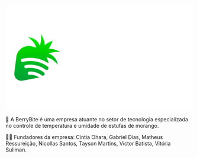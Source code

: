 <div align="center"> <img src="/berry-bite-logo-cor.png" with="100%"> </div>


<p>🍓 A BerryBite é uma empresa atuante no setor de tecnologia especializada no controle de temperatura e umidade de estufas de morango.</p>
<p>🙋‍♀ Fundadores da empresa: Cintia Ohara, Gabriel Dias, Matheus Ressureiçâo, Nicollas Santos, Tayson Martins, Victor Batista, Vitória Suliman.</p>

